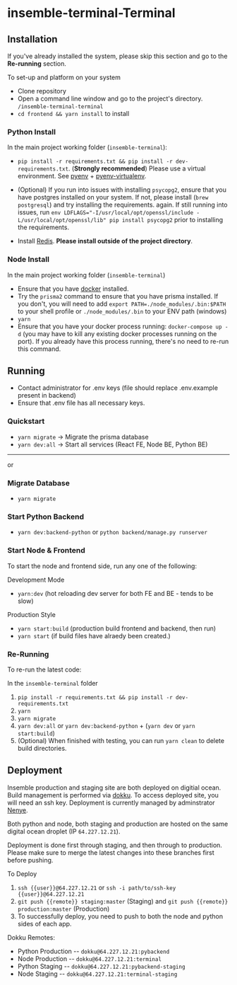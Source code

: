 # insemble-terminal-Terminal

## Installation

If you've already installed the system, please skip this section and go to the **Re-running** section.

To set-up and platform on your system

- Clone repository
- Open a command line window and go to the project's directory. `/insemble-terminal-terminal`
- `cd frontend && yarn install` to install

### Python Install

In the main project working folder (`insemble-terminal`):

- `pip install -r requirements.txt && pip install -r dev-requirements.txt`. (**Strongly recommended**) Please use a virtual environment. See [pyenv](https://github.com/pyenv/pyenv) + [pyenv-virtualenv](https://github.com/pyenv/pyenv-virtualenv).

- (Optional) If you run into issues with installing `psycopg2`, ensure that you have postgres installed on your system. If not, please install (`brew postgresql`) and try installing the requirements. again. If still running into issues, run `env LDFLAGS="-I/usr/local/opt/openssl/include -L/usr/local/opt/openssl/lib" pip install psycopg2` prior to installing the requirements.

- Install [Redis](https://redis.io/topics/quickstart). **Please install outside of the project directory**.

### Node Install

In the main project working folder (`insemble-terminal`)

- Ensure that you have [docker](https://www.docker.com/?utm_source=google&utm_medium=cpc&utm_campaign=dockerhomepage&utm_content=namer&utm_term=dockerhomepage&utm_budget=growth&gclid=EAIaIQobChMI-ObJicaM6AIVSdbACh3pBQMuEAAYASAAEgI98PD_BwE) installed.
- Try the `prisma2` command to ensure that you have prisma installed. If you don't, you will need to add `export PATH=./node_modules/.bin:$PATH` to your shell profile or `./node_modules/.bin` to your ENV path (windows)
- `yarn`
- Ensure that you have your docker process running: `docker-compose up -d` (you may have to kill any existing docker processes running on the port). If you already have this process running, there's no need to re-run this command.

## Running

- Contact administrator for .env keys (file should replace .env.example present in backend)
- Ensure that .env file has all necessary keys.

### Quickstart

- `yarn migrate` -> Migrate the prisma database
- `yarn dev:all` -> Start all services (React FE, Node BE, Python BE)

---
or

### Migrate Database

- `yarn migrate`
  
### Start Python Backend

- `yarn dev:backend-python` or `python backend/manage.py runserver`

### Start Node & Frontend

To start the node and frontend side, run any one of the following:

Development Mode

- `yarn:dev` (hot reloading dev server for both FE and BE - tends to be slow)

Production Style

- `yarn start:build` (production build frontend and backend, then run)
- `yarn start` (if build files have alraedy been created.)

### Re-Running

To re-run the latest code:

In the `insemble-terminal` folder

1. `pip install -r requirements.txt && pip install -r dev-requirements.txt`
2. `yarn`
3. `yarn migrate`
4. `yarn dev:all` or `yarn dev:backend-python` + (`yarn dev` or `yarn start:build`)
5. (Optional) When finished with testing, you can run `yarn clean` to delete build directories.

## Deployment

Insemble production and staging site are both deployed on digitial ocean. Build management is performed via [dokku](http://dokku.viewdocs.io/dokku/). To access deployed site, you will need an ssh key. Deployment is currently managed by adminstrator [Nenye](mailto:nenye@insemblegroup.com).

Both python and node, both staging and production are hosted on the same digital ocean droplet (IP `64.227.12.21`).

Deployment is done first through staging, and then through to production. Please make sure to merge the latest changes into these branches first before pushing.

To Deploy

1. `ssh {{user}}@64.227.12.21` or `ssh -i path/to/ssh-key {{user}}@64.227.12.21`
2. `git push {{remote}} staging:master` (Staging) and `git push {{remote}} production:master` (Production)
3. To successfully deploy, you need to push to both the node and python sides of each app.

Dokku Remotes:

- Python Production -- `dokku@64.227.12.21:pybackend`
- Node Production -- `dokku@64.227.12.21:terminal`
- Python Staging -- `dokku@64.227.12.21:pybackend-staging`
- Node Staging -- `dokku@64.227.12.21:terminal-staging`
